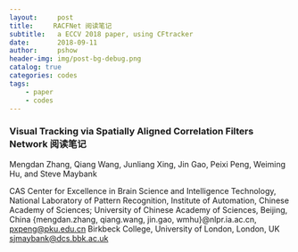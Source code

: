 ```yaml
---
layout:     post
title:     RACFNet 阅读笔记
subtitle:   a ECCV 2018 paper, using CFtracker
date:       2018-09-11
author:     pshow
header-img: img/post-bg-debug.png
catalog: true
categories: codes
tags:
    - paper
    - codes
---
```

### Visual Tracking via Spatially Aligned Correlation Filters Network 阅读笔记
Mengdan Zhang, Qiang Wang, Junliang Xing, Jin Gao, Peixi Peng, Weiming Hu, and Steve Maybank



CAS Center for Excellence in Brain Science and Intelligence Technology, National Laboratory of Pattern Recognition, Institute of Automation, Chinese Academy of Sciences; University of Chinese Academy of Sciences, Beijing, China {mengdan.zhang, qiang.wang, jin.gao, wmhu}@nlpr.ia.ac.cn, pxpeng@pku.edu.cn Birkbeck College, University of London, London, UK sjmaybank@dcs.bbk.ac.uk